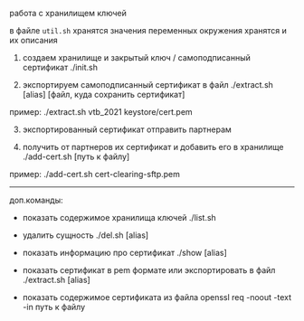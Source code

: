 
работа с хранилищем ключей 

в файле `util.sh` хранятся значения переменных окружения хранятся и их описания


1) создаем хранилище и закрытый ключ / самоподписанный сертификат
./init.sh 

2) экспортируем самоподписанный сертификат в файл
./extract.sh [alias] [файл, куда сохранить сертификат]

пример:
./extract.sh vtb_2021 keystore/cert.pem

3) экспортированный сертификат отправить партнерам

4) получить от партнеров их сертификат и добавить его в хранилище
./add-cert.sh [путь к файлу]

пример: 
./add-cert.sh cert-clearing-sftp.pem

----------------------------------
доп.команды: 

- показать содержимое хранилища ключей
./list.sh

- удалить сущность 
./del.sh [alias]

- показать информацию про сертификат
./show [alias]

- показать сертификат в pem формате или экспортировать в файл
./extract.sh [alias]

- показать содержимое сертификата из файла
openssl req -noout -text -in путь к файлу
